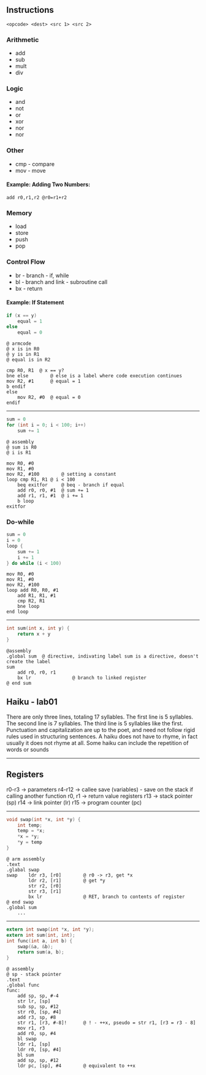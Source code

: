 ## Instructions
`<opcode> <dest> <src 1> <src 2>`

### Arithmetic
* add
* sub
* mult
* div

### Logic
* and 
* not
* or
* xor
* nor
* nor

### Other
* cmp - compare
* mov - move

#### Example: Adding Two Numbers:
`add r0,r1,r2 @r0=r1+r2`

### Memory
* load
* store
* push
* pop

### Control Flow
* br - branch - if, while
* bl - branch and link - subroutine call
* bx - return 

#### Example: If Statement
```c
if (x == y) 
	equal = 1
else 
	equal = 0
```

```
@ armcode
@ x is in R0
@ y is in R1
@ equal is in R2

cmp R0, R1	@ x == y?
bne else    	@ else is a label where code execution continues
mov R2, #1  	@ equal = 1
b endif	   
else
	mov R2, #0 	@ equal = 0
endif
```

- - - -

```c
sum = 0
for (int i = 0; i < 100; i++) 
	sum += 1
```

```
@ assembly
@ sum is R0
@ i is R1

mov R0, #0
mov R1, #0
mov R2, #100		@ setting a constant 
loop cmp R1, R1	@ i < 100
	beq exitfor		@ beq - branch if equal
	add r0, r0, #1 	@ sum += 1
	add r1, r1, #1	@ i += 1
	b loop
exitfor
```

### Do-while
```c
sum = 0
i = 0
loop {
	sum += 1
	i += 1
} do while (i < 100)
```

```
mov R0, #0 
mov R1, #0
mov R2, #100
loop add R0, R0, #1
	add R1, R1, #1
	cmp R2, R1
	bne loop
end loop 
```

- - - -

```c
int sum(int x, int y) {
	return x + y
}
```

```
@assembly
.global sum  @ directive, indivating label sum is a directive, doesn't create the label
sum
	add r0, r0, r1
	bx lr				@ branch to linked register
@ end sum
```


## Haiku - lab01
There are only three lines, totaling 17 syllables.
The first line is 5 syllables.
The second line is 7 syllables.
The third line is 5 syllables like the first.
Punctuation and capitalization are up to the poet, and need not follow rigid rules used in structuring sentences.
A haiku does not have to rhyme, in fact usually it does not rhyme at all.
Some haiku can include the repetition of words or sounds

- - - -
## Registers
r0-r3	-> parameters
r4-r12 	-> callee save (variables) - save on the stack if calling another function
r0, r1 	-> return value registers
r13 		-> stack pointer (sp)
r14 		-> link pointer  (lr)
r15 		-> program counter (pc)

- - - -

```c
void swap(int *x, int *y) {
	int temp;
	temp = *x;
	*x = *y;
	*y = temp
}
```

```
@ arm assembly
.text 
.glabal swap
swap	ldr r3, [r0]		@ r0 -> r3, get *x
		ldr r2, [r1]		@ get *y
		str r2, [r0]
		str r3, [r1]
		bx lr				@ RET, branch to contents of register
@ end swap
.global sum
	...
```

- - - -

```c
extern int swap(int *x, int *y);
extern int sum(int, int);
int func(int a, int b) {
	swap(&a, &b);
	return sum(a, b);
}
```

```
@ assembly
@ sp - stack pointer
.text
.global func
func: 
	add sp, sp, #-4
	str lr, [sp]
	sub sp, sp, #12
	str r0, [sp, #4]
	add r3, sp, #8
	str r1, [r3, #-8]!		@ ! - ++x, pseudo = str r1, [r3 = r3 - 8]
	mov r1, r3
	add r0, sp, #4
	bl swap 	
	ldr r1, [sp]
	ldr r0, [sp, #4]
	bl sum
	add sp, sp, #12
	ldr pc, [sp], #4		@ equivalent to ++x 
```
